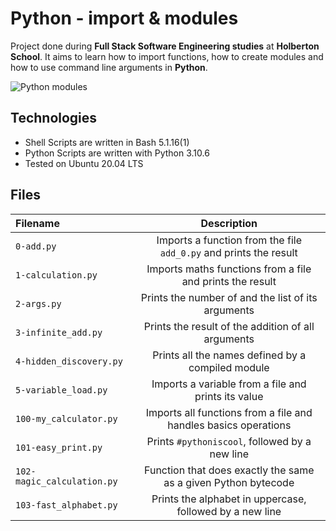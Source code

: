 # Python - import & modules
Project done during **Full Stack Software Engineering studies** at **Holberton School**. It aims to learn how to import functions, how to create modules and how to use command line arguments in **Python**.

![Python modules](https://i.ytimg.com/vi/DQIQ6rImi9k/maxresdefault.jpg)
## Technologies
* Shell Scripts are written in Bash 5.1.16(1)
* Python Scripts are written with Python 3.10.6
* Tested on Ubuntu 20.04 LTS

## Files
| **Filename** | **Description** |
|:--------|:-----------:|
| `0-add.py` | Imports a function from the file `add_0.py` and prints the result |
| `1-calculation.py` | Imports maths functions from a file and prints the result|
| `2-args.py` | Prints the number of and the list of its arguments |
| `3-infinite_add.py` | Prints the result of the addition of all arguments |
| `4-hidden_discovery.py` | Prints all the names defined by a compiled module |
| `5-variable_load.py` | Imports a variable from a file and prints its value |
| `100-my_calculator.py` | Imports all functions from a file and handles basics operations |
| `101-easy_print.py` | Prints `#pythoniscool`, followed by a new line |
| `102-magic_calculation.py` | Function that does exactly the same as a given Python bytecode |
| `103-fast_alphabet.py` | Prints the alphabet in uppercase, followed by a new line |

